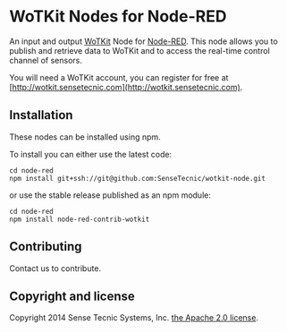 # WoTKit Nodes for Node-RED

An input and output [WoTKit](http://wotkit.sensetecnic.com) Node for [Node-RED](http://nodered.org). This node allows you to publish and retrieve data to WoTKit and to access the real-time control channel of sensors.

You will need a WoTKit account, you can register for free at [http://wotkit.sensetecnic.com](http://wotkit.sensetecnic.com).

## Installation

These nodes can be installed using npm.

To install you can either use the latest code:

```
cd node-red
npm install git+ssh://git@github.com:SenseTecnic/wotkit-node.git
```

or use the stable release published as an npm module:

```
cd node-red
npm install node-red-contrib-wotkit
```

## Contributing

Contact us to contribute.

## Copyright and license

Copyright 2014 Sense Tecnic Systems, Inc. [the Apache 2.0 license](LICENSE).

